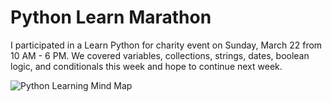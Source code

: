 # Python Learn Marathon

I participated in a Learn Python for charity event on Sunday, March 22 from 10 AM - 6 PM. We covered variables, collections, strings, dates, boolean logic, and conditionals this week and hope to continue next week.

![Python Learning Mind Map](https://github.com/ilyaGotfryd/python-learn-marathon/raw/master/python-learn-marathon-mind-map.png)
